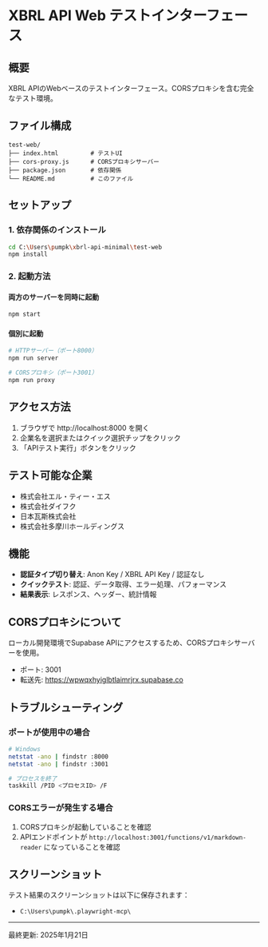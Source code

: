 # XBRL API Web テストインターフェース

## 概要
XBRL APIのWebベースのテストインターフェース。CORSプロキシを含む完全なテスト環境。

## ファイル構成
```
test-web/
├── index.html         # テストUI
├── cors-proxy.js      # CORSプロキシサーバー
├── package.json       # 依存関係
└── README.md          # このファイル
```

## セットアップ

### 1. 依存関係のインストール
```bash
cd C:\Users\pumpk\xbrl-api-minimal\test-web
npm install
```

### 2. 起動方法

#### 両方のサーバーを同時に起動
```bash
npm start
```

#### 個別に起動
```bash
# HTTPサーバー（ポート8000）
npm run server

# CORSプロキシ（ポート3001）
npm run proxy
```

## アクセス方法
1. ブラウザで http://localhost:8000 を開く
2. 企業名を選択またはクイック選択チップをクリック
3. 「APIテスト実行」ボタンをクリック

## テスト可能な企業
- 株式会社エル・ティー・エス
- 株式会社ダイフク
- 日本瓦斯株式会社
- 株式会社多摩川ホールディングス

## 機能
- **認証タイプ切り替え**: Anon Key / XBRL API Key / 認証なし
- **クイックテスト**: 認証、データ取得、エラー処理、パフォーマンス
- **結果表示**: レスポンス、ヘッダー、統計情報

## CORSプロキシについて
ローカル開発環境でSupabase APIにアクセスするため、CORSプロキシサーバーを使用。
- ポート: 3001
- 転送先: https://wpwqxhyiglbtlaimrjrx.supabase.co

## トラブルシューティング

### ポートが使用中の場合
```bash
# Windows
netstat -ano | findstr :8000
netstat -ano | findstr :3001

# プロセスを終了
taskkill /PID <プロセスID> /F
```

### CORSエラーが発生する場合
1. CORSプロキシが起動していることを確認
2. APIエンドポイントが `http://localhost:3001/functions/v1/markdown-reader` になっていることを確認

## スクリーンショット
テスト結果のスクリーンショットは以下に保存されます：
- `C:\Users\pumpk\.playwright-mcp\`

---
最終更新: 2025年1月21日